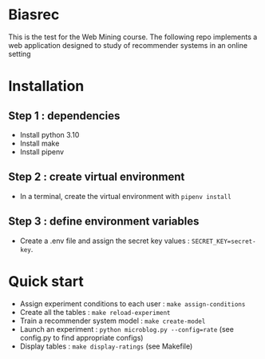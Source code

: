 # Biasrec
This is the test for the Web Mining course. 
The following repo implements a web application designed to study of recommender systems in an online setting

# Installation
## Step 1 : dependencies
- Install python 3.10
- Install make
- Install pipenv

## Step 2 : create virtual environment
- In a terminal, create the virtual environment with `pipenv install`

## Step 3 : define environment variables
- Create a .env file and assign the secret key values : `SECRET_KEY=secret-key`.

# Quick start
- Assign experiment conditions to each user : `make assign-conditions`
- Create all the tables : `make reload-experiment`
- Train a recommender system model : `make create-model`
- Launch an experiment : `python microblog.py --config=rate` (see config.py to find appropriate configs)
- Display tables : `make display-ratings` (see Makefile)
